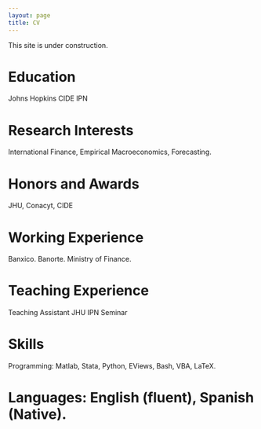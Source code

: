 ```yaml
---
layout: page
title: CV
---
```


This site is under construction.

# Education
Johns Hopkins
CIDE
IPN

# Research Interests
International Finance, Empirical Macroeconomics, Forecasting.

# Honors and Awards
JHU, Conacyt, CIDE

# Working Experience
Banxico.
Banorte.
Ministry of Finance.

# Teaching Experience
Teaching Assistant JHU
IPN Seminar

# Skills
Programming: Matlab, Stata, Python, EViews, Bash, VBA, LaTeX.

# Languages: English (fluent), Spanish (Native).
